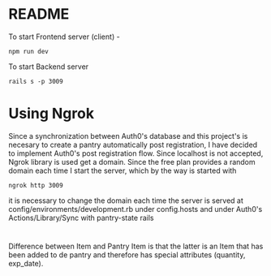 # README

To start Frontend server (client) -
```
npm run dev
```
To start Backend server
```
rails s -p 3009
```

# Using Ngrok

Since a synchronization between Auth0's database and this project's is necesary to create a pantry automatically post registration, I have decided to implement Auth0's post registration flow. Since localhost is not accepted, Ngrok library is used get a domain. Since the free plan provides a random domain each time I start the server, which by the way is started with

```
ngrok http 3009
```

it is necessary to change the domain each time the server is served at config/environments/development.rb under config.hosts and under Auth0's Actions/Library/Sync with pantry-state rails

# 

Difference between Item and Pantry Item is that the latter is an Item that has been added to de pantry and therefore has special attributes (quantity, exp_date).
<!-- This README would normally document whatever steps are necessary to get the
application up and running.

Things you may want to cover:

* Ruby version

* System dependencies

* Configuration

* Database creation

* Database initialization

* How to run the test suite

* Services (job queues, cache servers, search engines, etc.)

* Deployment instructions

* ... -->
